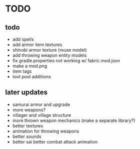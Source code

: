 # TODO

## todo
- add spells
- add armor item textures
- shinobi armor texture (reuse model)
- add throwing weapon entity models
- fix gradle.properties not working w/ fabric.mod.json
- make a mod.png
- item tags
- loot pool additions

## later updates
- samurai armor and upgrade
- more weapons?
- villager and village structure
- more thrown weapon mechanics (make a separate library?)
- better textures
- animation for throwing weapons
- better sounds
- better sai better combat attack animation
